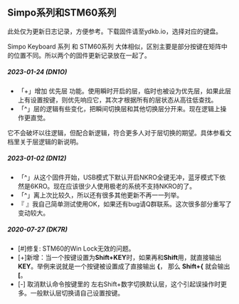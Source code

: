 ## Simpo系列和STM60系列

此处仅为更新日志记录，方便参考。下载固件请至ydkb.io，选择对应的键盘。

Simpo Keyboard 系列 和 STM60系列 大体相似，区别主要是部分按键在矩阵中的位置不同。所以两个的固件更新记录放在一起了。

##### 2023-01-24 (DN1O)
-   「+」增加 优先层 功能。使用瞬时开启的层，临时也被设为优先层，如果此层上有设置按键，则优先响应它，其次才根据所有的层状态从高往低查找。
-   「^」层的逻辑有些变化，把瞬间切换层和其他切换层分开来。现在逻辑上操作更直觉。

它不会破坏以往逻辑，但配合新逻辑，符合更多人对于层切换的期望。具体参看文档里关于层逻辑的新说明。

##### 2023-01-02 (DN12) 
- 「^」从这个固件开始，USB模式下默认开启NKRO全键无冲，蓝牙模式下依然是6KRO。现在应该很少人使用极老的系统不支持NKRO的了。
-  「^」离上次比较久，所以还有很多其他更新不再一一列举。
-  『 』我自己简单测试使用OK，如果还有bug请Q群联系。这次很多部分重写了变动较大。

##### 2020-07-27 (DK7R)
  - [#]修复: STM60的Win Lock无效的问题。
  - [+]新增：当一个按键设置为**Shift+KEY**时，如果再和**Shift**用，就直接输出**KEY**。举例来说就是一个按键被设置成了直接输出 **{**， 那么 **Shift+{** 就会输出 **[**。
  - [-] 取消默认命令按键里的 左右Shift+数字切换默认层，这个引起误操作时更多。一般默认层切换请自己设置按键。
